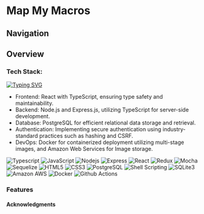 # Map My Macros

## Navigation

## Overview

### Tech Stack:

[![Typing SVG](https://readme-typing-svg.demolab.com?font=Fira+Code&pause=500&color=007acc&width=435&lines=TypeScript;Express;Sequelize;React;Redux;PostgreSQL;SQLite3;Docker;HTML5;CSS3)](https://git.io/typing-svg)

- Frontend: React with TypeScript, ensuring type safety and maintainability.
- Backend: Node.js and Express.js, utilizing TypeScript for server-side development.
- Database: PostgreSQL for efficient relational data storage and retrieval.
- Authentication: Implementing secure authentication using industry-standard practices such as hashing and CSRF.
- DevOps: Docker for containerized deployment utilizing multi-stage images, and Amazon Web Services for Image storage.

![Typescript](https://img.shields.io/badge/TypeScript-007ACC?style=for-the-badge&logo=typescript&logoColor=white)
![JavaScript](https://img.shields.io/badge/JavaScript-323330?style=for-the-badge&logo=javascript&logoColor=F7DF1E)
![Nodejs](https://img.shields.io/badge/Node.js-43853D?style=for-the-badge&logo=node.js&logoColor=white)
![Express](https://img.shields.io/badge/Express.js-404D59?style=for-the-badge)
![React](https://img.shields.io/badge/React-20232A?style=for-the-badge&logo=react&logoColor=61DAFB)
![Redux](https://img.shields.io/badge/Redux-593D88?style=for-the-badge&logo=redux&logoColor=white)
![Mocha](https://img.shields.io/badge/mocha.js-323330?style=for-the-badge&logo=mocha&logoColor=Brown)
![Sequelize](https://img.shields.io/badge/sequelize-323330?style=for-the-badge&logo=sequelize&logoColor=blue)
![HTML5](https://img.shields.io/badge/HTML5-E34F26?style=for-the-badge&logo=html5&logoColor=white)
![CSS3](https://img.shields.io/badge/CSS3-1572B6?style=for-the-badge&logo=css3&logoColor=white)
![PostgreSQL](https://img.shields.io/badge/PostgreSQL-316192?style=for-the-badge&logo=postgresql&logoColor=white)
![Shell Scripting](https://img.shields.io/badge/Shell_Script-121011?style=for-the-badge&logo=gnu-bash&logoColor=white)
![SQLite3](https://img.shields.io/badge/SQLite3-00000F?style=for-the-badge&logo=sqlite3&logoColor=white)
![Amazon AWS](https://img.shields.io/badge/Amazon_AWS-232F3E?style=for-the-badge&logo=amazon-aws&logoColor=white)
![Docker](https://img.shields.io/badge/Docker-2CA5E0?style=for-the-badge&logo=docker&logoColor=white)
![Github Actions](https://img.shields.io/badge/GitHub_Actions-2088FF?style=for-the-badge&logo=github-actions&logoColor=white)

### Features

#### Acknowledgments
